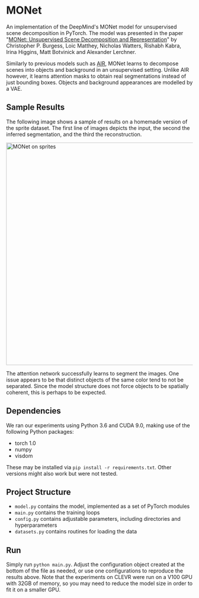 # MONet
An implementation of the DeepMind's MONet model for unsupervised scene decomposition in PyTorch. The
model was presented in the paper "[MONet: Unsupervised Scene Decomposition and
Representation](https://arxiv.org/abs/1901.11390)" by Christopher P. Burgess, Loic Matthey,
Nicholas Watters, Rishabh Kabra, Irina Higgins, Matt Botvinick and Alexander Lerchner.

Similarly to previous models such as [AIR](https://arxiv.org/abs/1603.08575), MONet learns to
decompose scenes into objects and background in an unsupervised setting. Unlike AIR however, it
learns attention masks to obtain real segmentations instead of just bounding boxes. Objects and
background appearances are modelled by a VAE.

## Sample Results
The following image shows a sample of results on a homemade version of the sprite dataset. The first line
of images depicts the input, the second the inferred segmentation, and the third the reconstruction.

<img src="https://raw.githubusercontent.com/stelzner/MONet/master/images/sprite-results.png" alt="MONet on sprites" width="600">

The attention network successfully learns to segment the images.
One issue appears to be that distinct objects of the same color tend to not be separated. Since the model
structure does not force objects to be spatially coherent, this is perhaps to be expected.

## Dependencies
We ran our experiments using Python 3.6 and CUDA 9.0, making use of the following Python packages:

 * torch 1.0
 * numpy
 * visdom

These may be installed via `pip install -r requirements.txt`. Other versions might also work but
were not tested.

## Project Structure

 * `model.py` contains the model, implemented as a set of PyTorch modules
 * `main.py` contains the training loops
 * `config.py` contains adjustable parameters, including directories and hyperparameters
 * `datasets.py` contains routines for loading the data

## Run
Simply run `python main.py`. Adjust the configuration object created at the bottom of the file as
needed, or use one configurations to reproduce the results above. Note that the experiments on CLEVR
were run on a V100 GPU with 32GB of memory, so you may need to reduce the model size in order to fit
it on a smaller GPU.
